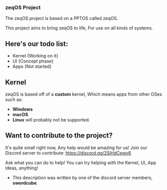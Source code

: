 ### zeqOS Project

The zeqOS project is based on a PPTOS called zeqOS. 

This project aims to bring zeqOS to life, For use on all kinds of systems.

## Here's our todo list:
- Kernel {Working on it}
- UI {Concept phase}
- Apps {Not started}

## Kernel
zeqOS is based off of a **custom** kernel, Which means apps from other OSes such as:
- **Windows**
- **macOS**
- **Linux**
will probably not be supported.

## Want to contribute to the project?
It's quite small right now, Any help would be amazing for us!
Join our Discord server to contribute:
https://discord.gg/2SjHdCpwx6

Ask what you can do to help! You can try helping with the Kernel, UI, App Ideas, anything!

- This description was written by one of the discord server members, **swordcube**.
